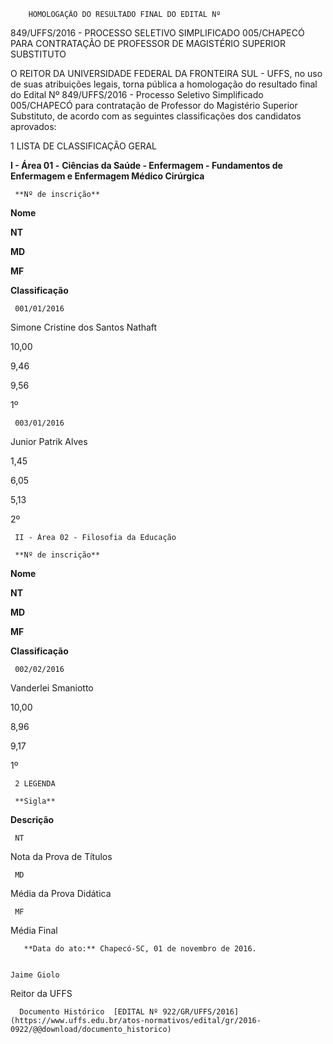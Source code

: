         HOMOLOGAÇÃO DO RESULTADO FINAL DO EDITAL Nº  

849/UFFS/2016 - PROCESSO SELETIVO SIMPLIFICADO 005/CHAPECÓ PARA CONTRATAÇÃO DE PROFESSOR DE MAGISTÉRIO SUPERIOR SUBSTITUTO

 O REITOR DA UNIVERSIDADE FEDERAL DA FRONTEIRA SUL - UFFS, no uso de suas atribuições legais, torna pública a homologação do resultado final do Edital Nº 849/UFFS/2016 - Processo Seletivo Simplificado 005/CHAPECÓ para contratação de Professor do Magistério Superior Substituto, de acordo com as seguintes classificações dos candidatos aprovados:

 1 LISTA DE CLASSIFICAÇÃO GERAL

 **I - Área 01 -** **Ciências da Saúde - Enfermagem - Fundamentos de Enfermagem e Enfermagem Médico Cirúrgica**

     **Nº de inscrição**

   **Nome**

   **NT**

   **MD**

   **MF**

   **Classificação**

     001/01/2016

   Simone Cristine dos Santos Nathaft

   10,00

   9,46

   9,56

   1º

     003/01/2016

   Junior Patrik Alves

   1,45

   6,05

   5,13

   2º

     II - Área 02 - Filosofia da Educação

     **Nº de inscrição**

   **Nome**

   **NT**

   **MD**

   **MF**

   **Classificação**

     002/02/2016

   Vanderlei Smaniotto

   10,00

   8,96

   9,17

   1º

     2 LEGENDA

     **Sigla** 

   **Descrição**

     NT

   Nota da Prova de Títulos

     MD

   Média da Prova Didática

     MF

   Média Final

       **Data do ato:** Chapecó-SC, 01 de novembro de 2016.   
 

    Jaime Giolo   
 Reitor da UFFS 

      Documento Histórico  [EDITAL Nº 922/GR/UFFS/2016](https://www.uffs.edu.br/atos-normativos/edital/gr/2016-0922/@@download/documento_historico)     
      